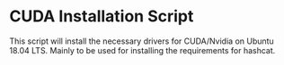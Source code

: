 # CUDA Installation Script

This script will install the necessary drivers for CUDA/Nvidia on Ubuntu 18.04 LTS. Mainly to be used for installing the requirements for hashcat.
